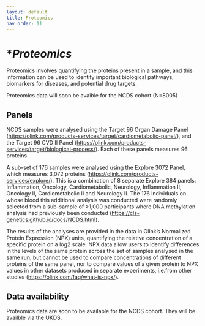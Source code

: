 ```yaml
---
layout: default
title: Proteomics 
nav_order: 11
---
```


# **Proteomics* 
Proteomics involves quantifying the proteins present in a sample, and this information can be used to identify important biological pathways, biomarkers for diseases, and potential drug targets.

Proteomics data will soon be avaible for the NCDS cohort (N=8005)

## Panels 

NCDS samples were analysed using the Target 96 Organ Damage Panel (https://olink.com/products-services/target/cardiometabolic-panel/), and the Target 96 CVD II Panel (https://olink.com/products-services/target/biological-process/). Each of these panels measures 96 proteins.

A sub-set of 176 samples were analysed using the Explore 3072 Panel, which measures 3,072 proteins (https://olink.com/products-services/explore/). This is a combination of 8 separate Explore 384 panels: Inflammation, Oncology, Cardiometabolic, Neurology, Inflammation II, Oncology II, Cardiometabolic II and Neurology II. The 176 individuals on whose blood this additional analysis was conducted were randomly selected from a sub-sample of >1,000 participants where DNA methylation analysis had previously been conducted (https://cls-genetics.github.io/docs/NCDS.html).

The results of the analyses are provided in the data in Olink’s Normalized Protein Expression (NPX) units, quantifying the relative concentration of a specific protein on a log2 scale. NPX data allow users to identify differences in the levels of the same protein across the set of samples analysed in the same run, but cannot be used to compare concentrations of different proteins of the same panel, nor to compare values of a given protein to NPX values in other datasets produced in separate experiments, i.e.from other studies (https://olink.com/faq/what-is-npx/).

## Data availability

Proteomics data are soon to be available for the NCDS cohort. They will be availble via the UKDS.

